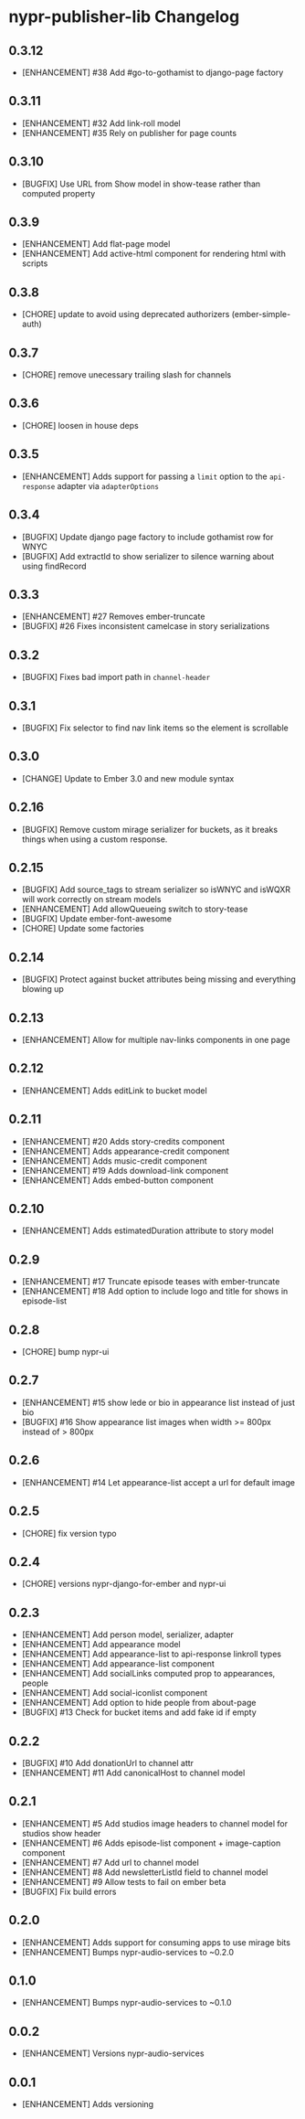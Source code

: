 # nypr-publisher-lib Changelog

## 0.3.12
- [ENHANCEMENT] #38 Add #go-to-gothamist to django-page factory

## 0.3.11
- [ENHANCEMENT] #32 Add link-roll model
- [ENHANCEMENT] #35 Rely on publisher for page counts

## 0.3.10
- [BUGFIX] Use URL from Show model in show-tease rather than computed property

## 0.3.9
- [ENHANCEMENT] Add flat-page model
- [ENHANCEMENT] Add active-html component for rendering html with scripts

## 0.3.8
- [CHORE] update to avoid using deprecated authorizers (ember-simple-auth)

## 0.3.7
- [CHORE] remove unecessary trailing slash for channels

## 0.3.6
- [CHORE] loosen in house deps

## 0.3.5
- [ENHANCEMENT] Adds support for passing a `limit` option to the `api-response` adapter via `adapterOptions`

## 0.3.4
- [BUGFIX] Update django page factory to include gothamist row for WNYC
- [BUGFIX] Add extractId to show serializer to silence warning about using findRecord

## 0.3.3
- [ENHANCEMENT] #27 Removes ember-truncate
- [BUGFIX] #26 Fixes inconsistent camelcase in story serializations

## 0.3.2
- [BUGFIX] Fixes bad import path in `channel-header`

## 0.3.1
- [BUGFIX] Fix selector to find nav link items so the element is scrollable

## 0.3.0
- [CHANGE] Update to Ember 3.0 and new module syntax

## 0.2.16
- [BUGFIX] Remove custom mirage serializer for buckets, as it breaks things when using a custom response.

## 0.2.15
- [BUGFIX] Add source_tags to stream serializer so isWNYC and isWQXR will work correctly on stream models
- [ENHANCEMENT] Add allowQueueing switch to story-tease
- [BUGFIX] Update ember-font-awesome
- [CHORE] Update some factories

## 0.2.14
- [BUGFIX] Protect against bucket attributes being missing and everything blowing up

## 0.2.13
- [ENHANCEMENT] Allow for multiple nav-links components in one page

## 0.2.12
- [ENHANCEMENT] Adds editLink to bucket model

## 0.2.11
- [ENHANCEMENT] #20 Adds story-credits component
- [ENHANCEMENT] Adds appearance-credit component
- [ENHANCEMENT] Adds music-credit component
- [ENHANCEMENT] #19 Adds download-link component
- [ENHANCEMENT] Adds embed-button component

## 0.2.10
- [ENHANCEMENT] Adds estimatedDuration attribute to story model

## 0.2.9
- [ENHANCEMENT] #17 Truncate episode teases with ember-truncate
- [ENHANCEMENT] #18 Add option to include logo and title for shows in episode-list

## 0.2.8
- [CHORE] bump nypr-ui

## 0.2.7
- [ENHANCEMENT] #15 show lede or bio in appearance list instead of just bio
- [BUGFIX] #16 Show appearance list images when width >= 800px instead of > 800px

## 0.2.6
- [ENHANCEMENT] #14 Let appearance-list accept a url for default image

## 0.2.5
- [CHORE] fix version typo

## 0.2.4
- [CHORE] versions nypr-django-for-ember and nypr-ui

## 0.2.3
- [ENHANCEMENT] Add person model, serializer, adapter
- [ENHANCEMENT] Add appearance model
- [ENHANCEMENT] Add appearance-list to api-response linkroll types
- [ENHANCEMENT] Add appearance-list component
- [ENHANCEMENT] Add socialLinks computed prop to appearances, people
- [ENHANCEMENT] Add social-iconlist component
- [ENHANCEMENT] Add option to hide people from about-page
- [BUGFIX] #13 Check for bucket items and add fake id if empty

## 0.2.2
- [BUGFIX] #10 Add donationUrl to channel attr
- [ENHANCEMENT] #11 Add canonicalHost to channel model

## 0.2.1
- [ENHANCEMENT] #5 Add studios image headers to channel model for studios show header
- [ENHANCEMENT] #6 Adds episode-list component + image-caption component
- [ENHANCEMENT] #7 Add url to channel model
- [ENHANCEMENT] #8 Add newsletterListId field to channel model
- [ENHANCEMENT] #9 Allow tests to fail on ember beta
- [BUGFIX] Fix build errors

## 0.2.0
- [ENHANCEMENT] Adds support for consuming apps to use mirage bits
- [ENHANCEMENT] Bumps nypr-audio-services to ~0.2.0

## 0.1.0
- [ENHANCEMENT] Bumps nypr-audio-services to ~0.1.0

## 0.0.2
- [ENHANCEMENT] Versions nypr-audio-services

## 0.0.1
- [ENHANCEMENT] Adds versioning
